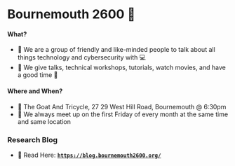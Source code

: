 # Bournemouth 2600 🎡

#### What?
- 👋 We are a group of friendly and like-minded people to talk about all things technology and cybersecurity with 💻
- 🎤 We give talks, technical workshops, tutorials, watch movies, and have a good time 🍻

#### Where and When? 
- 🐐 The Goat And Tricycle, 27 29 West Hill Road, Bournemouth @ 6:30pm
- 📆 We always meet up on the first Friday of every month at the same time and same location

### Research Blog
- 🔬 Read Here: [**`https://blog.bournemouth2600.org/`**](https://blog.bournemouth2600.org/)
